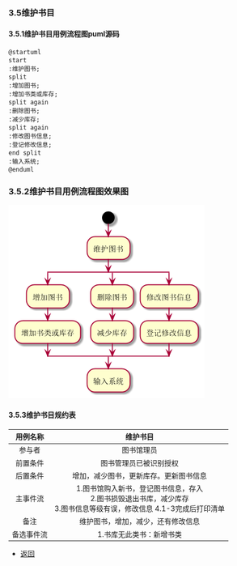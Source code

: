 ### 3.5维护书目
#### 3.5.1维护书目用例流程图puml源码
```puml
@startuml
start
:维护图书;
split
:增加图书;
:增加书类或库存;
split again
:删除图书;
:减少库存;
split again
:修改图书信息;
:登记修改信息;
end split
:输入系统;
@enduml
```
### 3.5.2维护书目用例流程图效果图
![维护书目用例流程图效果图](maintain.png)
#### 3.5.3维护书目规约表
|用例名称|维护书目|
|:------------:|:-----------------:|
|参与者|图书馆理员|
|前置条件|图书管理员已被识别授权|
|后置条件|增加，减少图书，更新库存。更新图书信息|
|主事件流|1.图书馆购入新书，登记图书信息，存入<br>2.图书损毁退出书库，减少库存<br>3.图书信息等级有误，修改信息 4.1-3完成后打印清单|
|备注|维护图书，增加，减少，还有修改信息|
|备选事件流|1.书库无此类书：新增书类|
- [返回](README.md)